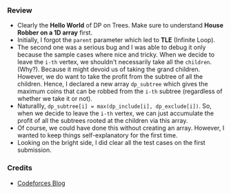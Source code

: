 ### Review
* Clearly the **Hello World** of DP on Trees. Make sure to understand **House Robber on a 1D array** first.
* Initially, I forgot the `parent` parameter which led to **TLE** (Infinite Loop).
* The second one was a serious bug and I was able to debug it only because the sample cases where nice and tricky. When we decide to leave the `i-th` vertex, we shouldn't necessarily take all the `children`. (Why?). Because it might devoid us of taking the grand children. However, we do want to take the profit from the subtree of all the children. Hence, I declared a new array `dp_subtree` which gives the maximum coins that can be robbed from the `i-th` subtree (regardless of whether we take it or not).
* Naturallly, `dp_subtree[i] = max(dp_include[i], dp_exclude[i])`. So, when we decide to leave the `i-th` vertex, we can just accumulate the profit of all the subtrees rooted at the children via this array. 
* Of course, we could have done this without creating an array. However, I wanted to keep things self-explanatory for the first time.
* Looking on the bright side, I did clear all the test cases on the first submission.


### Credits
* [Codeforces Blog](https://codeforces.com/blog/entry/20935)
